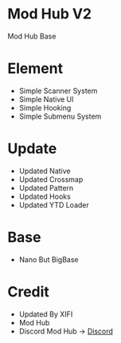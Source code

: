 # Mod Hub V2
Mod Hub Base

# Element

- Simple Scanner System
- Simple Native UI
- Simple Hooking
- Simple Submenu System

# Update

- Updated Native
- Updated Crossmap
- Updated Pattern
- Updated Hooks
- Updated YTD Loader

# Base 
- Nano But BigBase

# Credit
- Updated By XIFI
- Mod Hub
- Discord Mod Hub -> [Discord](https://discord.gg/ts8kdKHVat)
